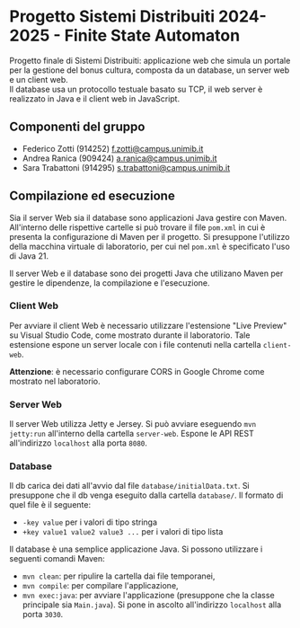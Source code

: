 # Progetto Sistemi Distribuiti 2024-2025 - Finite State Automaton

Progetto finale di Sistemi Distribuiti: applicazione web che simula un portale per la gestione del bonus cultura, composta da un database, un server web e un client web.  
Il database usa un protocollo testuale basato su TCP, il web server è realizzato in Java e il client web in JavaScript.

## Componenti del gruppo

* Federico Zotti (914252) <f.zotti@campus.unimib.it>
* Andrea Ranica (909424) <a.ranica@campus.unimib.it>
* Sara Trabattoni (914295) <s.trabattoni@campus.unimib.it>

## Compilazione ed esecuzione

Sia il server Web sia il database sono applicazioni Java gestire con Maven. All'interno delle rispettive cartelle si può trovare il file `pom.xml` in cui è presenta la configurazione di Maven per il progetto. Si presuppone l'utilizzo della macchina virtuale di laboratorio, per cui nel `pom.xml` è specificato l'uso di Java 21.

Il server Web e il database sono dei progetti Java che utilizano Maven per gestire le dipendenze, la compilazione e l'esecuzione.

### Client Web

Per avviare il client Web è necessario utilizzare l'estensione "Live Preview" su Visual Studio Code, come mostrato durante il laboratorio. Tale estensione espone un server locale con i file contenuti nella cartella `client-web`.

**Attenzione**: è necessario configurare CORS in Google Chrome come mostrato nel laboratorio.

### Server Web

Il server Web utilizza Jetty e Jersey. Si può avviare eseguendo `mvn jetty:run` all'interno della cartella `server-web`. Espone le API REST all'indirizzo `localhost` alla porta `8080`.

### Database

Il db carica dei dati all'avvio dal file `database/initialData.txt`.
Si presuppone che il db venga eseguito dalla cartella `database/`.
Il formato di quel file è il seguente:
- `-key value` per i valori di tipo stringa
- `+key value1 value2 value3 ...` per i valori di tipo lista


Il database è una semplice applicazione Java. Si possono utilizzare i seguenti comandi Maven:

* `mvn clean`: per ripulire la cartella dai file temporanei,
* `mvn compile`: per compilare l'applicazione,
* `mvn exec:java`: per avviare l'applicazione (presuppone che la classe principale sia `Main.java`). Si pone in ascolto all'indirizzo `localhost` alla porta `3030`.
